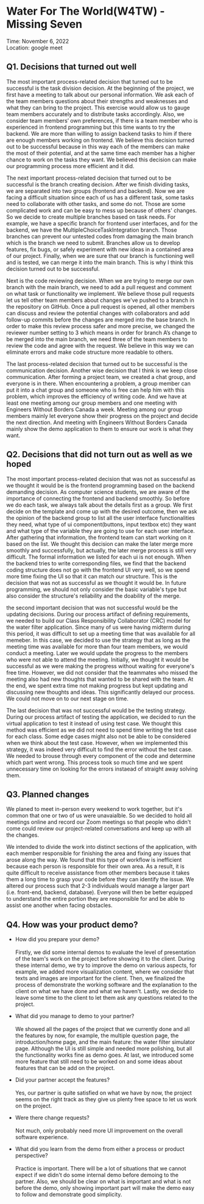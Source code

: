 # Water For The World(W4TW) - Missing Seven
Time: November 6, 2022\
Location: google meet

## Q1. Decisions that turned out well

The most important process-related decision that turned out to be successful is the task division decision. At the beginning of the project, we first have a meeting to talk about our personal information. We ask each of the team members questions about their strengths and weaknesses and what they can bring to the project. This exercise would allow us to gauge team members accurately and to distribute tasks accordingly. Also, we consider team members’ own preferences, if there is a team member who is experienced in frontend programming but this time wants to try the backend. We are more than willing to assign backend tasks to him if there are enough members working on frontend. We believe this decision turned out to be successful because in this way each of the members can make the most of their potential, and at the same time each member has a higher chance to work on the tasks they want. We believed this decision can make our programming process more efficient and it did.

The next important process-related decision that turned out to be successful is the branch creating decision. After we finish dividing tasks, we are separated into two groups (frontend and backend). Now we are facing a difficult situation since each of us has a different task, some tasks need to collaborate with other tasks, and some do not. Those are some complicated work and can be easy to mess up because of others' changes. So we decide to create multiple branches based on task needs. For example, we have a specific branch for frontend user interfaces, and for the backend, we have the MultipleChoiceTaskIntegration branch. Those branches can prevent our untested codes from damaging the main branch which is the branch we need to submit. Branches allow us to develop features, fix bugs, or safely experiment with new ideas in a contained area of our project. Finally, when we are sure that our branch is functioning well and is tested, we can merge it into the main branch. This is why I think this decision turned out to be successful.

Next is the code reviewing decision. When we are trying to merge our own branch with the main branch, we need to add a pull request and comment on what task or functionality we implement. We believe those pull requests let us tell other team members about changes we've pushed to a branch in the repository on GitHub. Once a pull request is opened, all other members can discuss and review the potential changes with collaborators and add follow-up commits before the changes are merged into the base branch. In order to make this review process safer and more precise, we changed the reviewer number setting to 3 which means in order for branch A’s change to be merged into the main branch, we need three of the team members to review the code and agree with the request. We believe in this way we can eliminate errors and make code structure more readable to others.

The last process-related decision that turned out to be successful is the communication decision. Another wise decision that I think is we keep close communication. After forming a project team, we created a chat group, and everyone is in there. When encountering a problem, a group member can put it into a chat group and someone who is free can help him with this problem, which improves the efficiency of writing code. And we have at least one meeting among our group members and one meeting with Engineers Without Borders Canada a week. Meeting among our group members mainly let everyone show their progress on the project and decide the next direction. And meeting with Engineers Without Borders Canada mainly show the demo application to them to ensure our work is what they want.



## Q2. Decisions that did not turn out as well as we hoped

The most important process-related decision that was not as successful as we thought it would be is the frontend programming based on the backend demanding decision. As computer science students, we are aware of the importance of connecting the frontend and backend smoothly. So before we do each task, we always talk about the details first as a group. We first decide on the template and come up with the desired outcome, then we ask the opinion of the backend group to list all the user interface functionalities they need, what type of ui component(buttons, input textbox etc) they want and what type of the variable they are going to use for each user interface. After gathering  that information, the frontend team can start working on it based on the list.  We thought this decision can make the later merge more smoothly and successfully, but actually, the later merge process is still very difficult. The formal information we listed for each ui is not enough. When the backend tries to write corresponding files, we find that the backend coding structure does not go with the frontend UI very well, so we spend more time fixing the UI so that it can match our structure. This is the decision that was not as successful as we thought it would be. In future programming, we should not only consider the basic variable's type but also consider the structure's reliability and the doability of the merge.

the second important decision that was not successful would be the updating decisions. During our process artifact of defining requirements, we needed to build our Class Responsibility Collaborator (CRC) model for the water filter application. Since many of us were having midterm during this period, it was difficult to set up a meeting time that was available for all memeber. In this case, we decided to use the strategy that as long as the meeting time was available for more than four team members, we would conduct a meeting. Later we would update the progress to the members who were not able to attend the meeting. Initially, we thought it would be successful as we were making the progress without waiting for everyone's free time. However, we did not consider that the teammates who missed the meeting also had new thoughts that wanted to be shared with the team. At the end, we spent extra time not making progress but kept updating and discussing new thoughts and ideas. This significantly delayed our process. We could not move on to our next stage on time.

The last decision that was not successful would be the testing strategy. During our process artifact of testing the application, we decided to run the virtual application to test it instead of using test case. We thought this method was efficient as we did not need to spend time writing the test case for each class. Some edge cases might also not be able to be considered when we think about the test case. However, when we implemented this strategy, it was indeed very difficult to find the error without the test case. We needed to brouse through every component of the code and determine which part went wrong. This process took so much time and we spent unnecessary time on looking for the errors instaead of straight away solving them.


## Q3. Planned changes

We planed to meet in-person every weekend to work together, but it's common that one or two of us were unavaialble. So we decided to hold all meetings online and record our Zoom meetings so that people who didn't come could review our project-related conversations and keep up with all the changes.

We intended to divide the work into distinct sections of the application, with each member responsible for finishing the area and fixing any issues that arose along the way. We found that this type of workflow is inefficient because each person is responsible for their own area. As a result, it is quite difficult to receive assistance from other members because it takes them a long time to grasp your code before they can identify the issue. We altered our process such that 2-3 individuals would manage a larger part (i.e. front-end, backend, database). Everyone will then be better equipped to understand the entire portion they are responsible for and be able to assist one another when facing obstacles.


## Q4. How was your product demo?
* How did you prepare your demo? \
\
Firstly, we did some internal demos to evaluate the level of presentation of the team's work on the project before showing it to the client. During these internal demo, we try to improve the demo on various aspects, for example, we added more visualization content, where we consider that texts and images are important for the client. Then, we finalized the process of demonstrate the working software and the explanation to the client on what we have done and what we haven't. Lastly, we decide to leave some time to the client to let them ask any questions related to the project.

* What did you manage to demo to your partner?\
\
We showed all the pages of the project that we currently done and all the features by now, for example, the multiple question page, the introduction/home page, and the main feature: the water filter simulator page. Although the UI is still simple and needed more polishing, but all the functionality works fine as demo goes. At last, we introduced some more feature that still need to be worked on and some ideas about features that can be add on the project.

* Did your partner accept the features?\
\
Yes, our partner is quite satisfied on what we have by now, the project seems on the right track as they give us plenty free space to let us work on the project.

* Were there change requests?\
\
Not much, only probably need more UI improvement on the overall software experience.

* What did you learn from the demo from either a process or product perspective?\
\
Practice is important. There will be a lot of situations that we cannot expect if we didn't do some internal demo before demoing to the partner. Also, we should be clear on what is important and what is not before the demo, only showing important part will make the demo easy to follow and demonstrate good simplicity.

